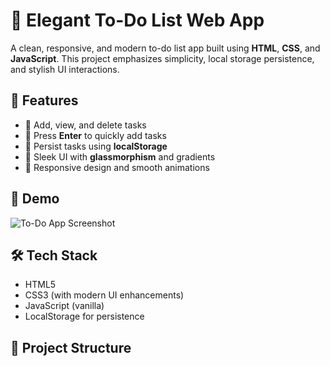 # 📝 Elegant To-Do List Web App

A clean, responsive, and modern to-do list app built using **HTML**, **CSS**, and **JavaScript**. This project emphasizes simplicity, local storage persistence, and stylish UI interactions.

## 🚀 Features

- 🔹 Add, view, and delete tasks
- 🔹 Press **Enter** to quickly add tasks
- 🔹 Persist tasks using **localStorage**
- 🔹 Sleek UI with **glassmorphism** and gradients
- 🔹 Responsive design and smooth animations

## 📸 Demo

![To-Do App Screenshot](demo-screenshot.png) <!-- Replace with actual screenshot if available -->

## 🛠️ Tech Stack

- HTML5
- CSS3 (with modern UI enhancements)
- JavaScript (vanilla)
- LocalStorage for persistence

## 📂 Project Structure

